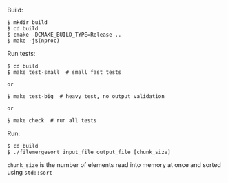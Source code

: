 Build:

    $ mkdir build
    $ cd build
    $ cmake -DCMAKE_BUILD_TYPE=Release ..
    $ make -j$(nproc)

Run tests:

    $ cd build
    $ make test-small  # small fast tests

    or

    $ make test-big  # heavy test, no output validation

    or

    $ make check  # run all tests

Run:

    $ cd build
    $ ./filemergesort input_file output_file [chunk_size]

`chunk_size` is the number of elements read into memory at once and sorted using `std::sort`

